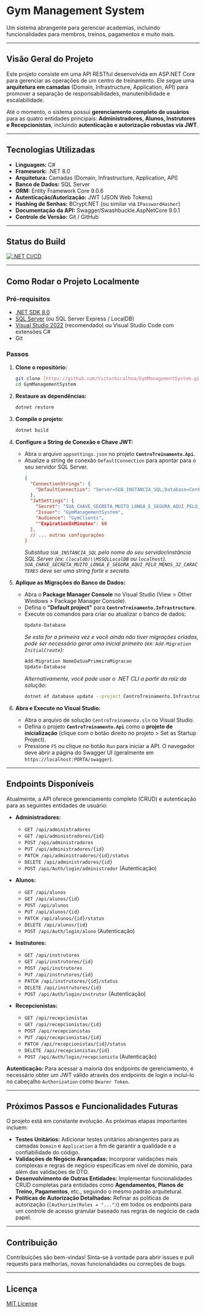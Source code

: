 # Gym Management System

Um sistema abrangente para gerenciar academias, incluindo funcionalidades para membros, treinos, pagamentos e muito mais.

---

## Visão Geral do Projeto

Este projeto consiste em uma API RESTful desenvolvida em ASP.NET Core para gerenciar as operações de um centro de treinamento. Ele segue uma **arquitetura em camadas** (Domain, Infrastructure, Application, API) para promover a separação de responsabilidades, manutenibilidade e escalabilidade.

Até o momento, o sistema possui **gerenciamento completo de usuários** para as quatro entidades principais: **Administradores, Alunos, Instrutores e Recepcionistas**, incluindo **autenticação e autorização robustas via JWT**.

---

## Tecnologias Utilizadas

* **Linguagem:** C#
* **Framework:** .NET 8.0
* **Arquitetura:** Camadas (Domain, Infrastructure, Application, API)
* **Banco de Dados:** SQL Server
* **ORM:** Entity Framework Core 9.0.6
* **Autenticação/Autorização:** JWT (JSON Web Tokens)
* **Hashing de Senhas:** BCrypt.NET (ou similar via `IPasswordHasher`)
* **Documentação da API:** Swagger/Swashbuckle.AspNetCore 9.0.1
* **Controle de Versão:** Git / GitHub

---

## Status do Build

[![.NET CI/CD](https://github.com/Victorbicalhoa/GymManagementSystem/actions/workflows/dotnet.yml/badge.svg)](https://github.com/Victorbicalhoa/GymManagementSystem/actions/workflows/dotnet.yml)

---

## Como Rodar o Projeto Localmente

### Pré-requisitos

* [.NET SDK 8.0](https://dotnet.microsoft.com/download/dotnet/8.0)
* [SQL Server](https://www.microsoft.com/en-us/sql-server/sql-server-downloads) (ou SQL Server Express / LocalDB)
* [Visual Studio 2022](https://visualstudio.microsoft.com/vs/) (recomendado) ou Visual Studio Code com extensões C#
* Git

### Passos

1.  **Clone o repositório:**
    ```bash
    git clone [https://github.com/Victorbicalhoa/GymManagementSystem.git](https://github.com/Victorbicalhoa/GymManagementSystem.git)
    cd GymManagementSystem
    ```

2.  **Restaure as dependências:**
    ```bash
    dotnet restore
    ```

3.  **Compile o projeto:**
    ```bash
    dotnet build
    ```

4.  **Configure a String de Conexão e Chave JWT:**
    * Abra o arquivo `appsettings.json` no projeto **`CentroTreinamento.Api`**.
    * Atualize a string de conexão `DefaultConnection` para apontar para o seu servidor SQL Server.
        ```json
        {
          "ConnectionStrings": {
            "DefaultConnection": "Server=SUA_INSTANCIA_SQL;Database=CentroTreinamentoDb;Trusted_Connection=True;MultipleActiveResultSets=true;TrustServerCertificate=True"
          },
          "JwtSettings": {
            "Secret": "SUA_CHAVE_SECRETA_MUITO_LONGA_E_SEGURA_AQUI_PELO_MENOS_32_CARACTERES", // Altere isso!
            "Issuer": "GymManagementSystem",
            "Audience": "GymClients",
            ""ExpirationInMinutes": 60
          },
          // ... outras configurações
        }
        ```
        *Substitua `SUA_INSTANCIA_SQL` pelo nome do seu servidor/instância SQL Server (ex: `(localdb)\\MSSQLLocalDB` ou `localhost`).*
        *`SUA_CHAVE_SECRETA_MUITO_LONGA_E_SEGURA_AQUI_PELO_MENOS_32_CARACTERES` deve ser uma string forte e secreta.*

5.  **Aplique as Migrações do Banco de Dados:**
    * Abra o **Package Manager Console** no Visual Studio (View > Other Windows > Package Manager Console).
    * Defina o **"Default project"** para **`CentroTreinamento.Infrastructure`**.
    * Execute os comandos para criar ou atualizar o banco de dados:
        ```powershell
        Update-Database
        ```
        *Se esta for a primeira vez e você ainda não tiver migrações criadas, pode ser necessário gerar uma inicial primeiro (ex: `Add-Migration InitialCreate`):*
        ```powershell
        Add-Migration NomeDaSuaPrimeiraMigracao
        Update-Database
        ```
        *Alternativamente, você pode usar o .NET CLI a partir da raiz da solução:*
        ```bash
        dotnet ef database update --project CentroTreinamento.Infrastructure --startup-project CentroTreinamento.Api
        ```

6.  **Abra e Execute no Visual Studio:**
    * Abra o arquivo de solução `CentroTreinamento.sln` no Visual Studio.
    * Defina o projeto **`CentroTreinamento.Api`** como o **projeto de inicialização** (clique com o botão direito no projeto > Set as Startup Project).
    * Pressione `F5` ou clique no botão `Run` para iniciar a API. O navegador deve abrir a página do Swagger UI (geralmente em `https://localhost:PORTA/swagger`).

---

## Endpoints Disponíveis

Atualmente, a API oferece gerenciamento completo (CRUD) e autenticação para as seguintes entidades de usuário:

* **Administradores:**
    * `GET /api/administradores`
    * `GET /api/administradores/{id}`
    * `POST /api/administradores`
    * `PUT /api/administradores/{id}`
    * `PATCH /api/administradores/{id}/status`
    * `DELETE /api/administradores/{id}`
    * `POST /api/Auth/login/administrador` (Autenticação)

* **Alunos:**
    * `GET /api/alunos`
    * `GET /api/alunos/{id}`
    * `POST /api/alunos`
    * `PUT /api/alunos/{id}`
    * `PATCH /api/alunos/{id}/status`
    * `DELETE /api/alunos/{id}`
    * `POST /api/Auth/login/aluno` (Autenticação)

* **Instrutores:**
    * `GET /api/instrutores`
    * `GET /api/instrutores/{id}`
    * `POST /api/instrutores`
    * `PUT /api/instrutores/{id}`
    * `PATCH /api/instrutores/{id}/status`
    * `DELETE /api/instrutores/{id}`
    * `POST /api/Auth/login/instrutor` (Autenticação)

* **Recepcionistas:**
    * `GET /api/recepcionistas`
    * `GET /api/recepcionistas/{id}`
    * `POST /api/recepcionistas`
    * `PUT /api/recepcionistas/{id}`
    * `PATCH /api/recepcionistas/{id}/status`
    * `DELETE /api/recepcionistas/{id}`
    * `POST /api/Auth/login/recepcionista` (Autenticação)

**Autenticação:** Para acessar a maioria dos endpoints de gerenciamento, é necessário obter um JWT válido através dos endpoints de login e incluí-lo no cabeçalho `Authorization` como `Bearer Token`.

---

## Próximos Passos e Funcionalidades Futuras

O projeto está em constante evolução. As próximas etapas importantes incluem:

* **Testes Unitários:** Adicionar testes unitários abrangentes para as camadas `Domain` e `Application` a fim de garantir a qualidade e a confiabilidade do código.
* **Validações de Negócio Avançadas:** Incorporar validações mais complexas e regras de negócio específicas em nível de domínio, para além das validações de DTO.
* **Desenvolvimento de Outras Entidades:** Implementar funcionalidades CRUD completas para entidades como **Agendamentos, Planos de Treino, Pagamentos**, etc., seguindo o mesmo padrão arquitetural.
* **Políticas de Autorização Detalhadas:** Refinar as políticas de autorização (`[Authorize(Roles = "...")`) em todos os endpoints para um controle de acesso granular baseado nas regras de negócio de cada papel.

---

## Contribuição

Contribuições são bem-vindas! Sinta-se à vontade para abrir issues e pull requests para melhorias, novas funcionalidades ou correções de bugs.

---

## Licença

[MIT License](https://opensource.org/licenses/MIT)
